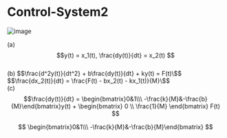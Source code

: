# Control-System2

![image](https://github.com/kangjunhyeong/Control-System2/assets/144297425/8f267e3b-914d-4cf6-a368-44924af004a9)  


(a) $$y(t) = x_1(t), \frac{dy(t)}{dt} = x_2(t) $$  
(b) $$\frac{d^2y(t)}{dt^2} + b\frac{dy(t)}{dt} + ky(t) = F(t)\$$  
$$\frac{dx_2(t)}{dt} = \frac{F(t) - bx_2(t) - kx_1(t)}{M}\$$  
(c)
$$\frac{dy(t)}{dt} = \begin{bmatrix}0&1\\\ -\frac{k}{M}&-\frac{b}{M}\end{bmatrix}y(t) + \begin{bmatrix} 0 \\ \frac{1}{M} \end{bmatrix} F(t)
$$

$$
\begin{bmatrix}0&1\\\ -\frac{k}{M}&-\frac{b}{M}\end{bmatrix} 
$$

